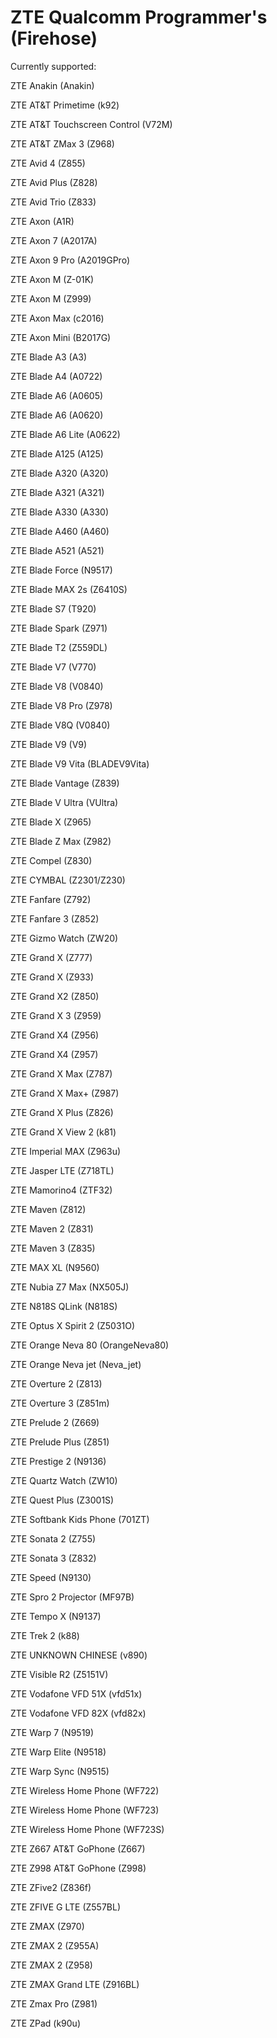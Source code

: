 # ZTE Qualcomm Programmer's (Firehose)

Currently supported:

ZTE Anakin (Anakin)

ZTE AT&T Primetime (k92)

ZTE AT&T Touchscreen Control (V72M)

ZTE AT&T ZMax 3 (Z968)

ZTE Avid 4 (Z855)

ZTE Avid Plus (Z828)

ZTE Avid Trio (Z833)

ZTE Axon (A1R)

ZTE Axon 7 (A2017A)

ZTE Axon 9 Pro (A2019GPro)

ZTE Axon M  (Z-01K)

ZTE Axon M (Z999)

ZTE Axon Max (c2016)

ZTE Axon Mini (B2017G)

ZTE Blade A3 (A3)

ZTE Blade A4 (A0722)

ZTE Blade A6 (A0605)

ZTE Blade A6 (A0620)

ZTE Blade A6 Lite (A0622)

ZTE Blade A125 (A125)

ZTE Blade A320 (A320)

ZTE Blade A321 (A321)

ZTE Blade A330 (A330)

ZTE Blade A460 (A460)

ZTE Blade A521 (A521)

ZTE Blade Force (N9517)

ZTE Blade MAX 2s (Z6410S)

ZTE Blade S7 (T920)

ZTE Blade Spark (Z971)

ZTE Blade T2 (Z559DL)

ZTE Blade V7 (V770)

ZTE Blade V8 (V0840)

ZTE Blade V8 Pro (Z978)

ZTE Blade V8Q (V0840)

ZTE Blade V9 (V9)

ZTE Blade V9 Vita (BLADEV9Vita)

ZTE Blade Vantage (Z839)

ZTE Blade V Ultra (VUltra)

ZTE Blade X (Z965)

ZTE Blade Z Max (Z982)

ZTE Compel (Z830)

ZTE CYMBAL (Z2301/Z230)

ZTE Fanfare (Z792)

ZTE Fanfare 3 (Z852)

ZTE Gizmo Watch (ZW20)

ZTE Grand X (Z777)

ZTE Grand X (Z933)

ZTE Grand X2 (Z850)

ZTE Grand X 3 (Z959)

ZTE Grand X4 (Z956)

ZTE Grand X4 (Z957)

ZTE Grand X Max (Z787)

ZTE Grand X Max+ (Z987)

ZTE Grand X Plus (Z826)

ZTE Grand X View 2 (k81)

ZTE Imperial MAX (Z963u)

ZTE Jasper LTE (Z718TL)

ZTE Mamorino4 (ZTF32)

ZTE Maven (Z812)

ZTE Maven 2 (Z831)

ZTE Maven 3 (Z835)

ZTE MAX XL (N9560)

ZTE Nubia Z7 Max (NX505J)

ZTE N818S QLink (N818S)

ZTE Optus X Spirit 2 (Z5031O)

ZTE Orange Neva 80 (OrangeNeva80)

ZTE Orange Neva jet (Neva_jet)

ZTE Overture 2 (Z813)

ZTE Overture 3 (Z851m)

ZTE Prelude 2 (Z669)

ZTE Prelude Plus (Z851)

ZTE Prestige 2 (N9136)

ZTE Quartz Watch (ZW10)

ZTE Quest Plus (Z3001S)

ZTE Softbank Kids Phone (701ZT)

ZTE Sonata 2 (Z755)

ZTE Sonata 3 (Z832)

ZTE Speed (N9130)

ZTE Spro 2 Projector (MF97B)

ZTE Tempo X (N9137)

ZTE Trek 2 (k88)

ZTE UNKNOWN CHINESE (v890)

ZTE Visible R2 (Z5151V)

ZTE Vodafone VFD 51X (vfd51x)

ZTE Vodafone VFD 82X (vfd82x)

ZTE Warp 7 (N9519)

ZTE Warp Elite (N9518)

ZTE Warp Sync (N9515)

ZTE Wireless Home Phone (WF722)

ZTE Wireless Home Phone (WF723)

ZTE Wireless Home Phone (WF723S)

ZTE Z667 AT&T GoPhone (Z667)

ZTE Z998 AT&T GoPhone (Z998)

ZTE ZFive2 (Z836f)

ZTE ZFIVE G LTE (Z557BL)

ZTE ZMAX (Z970)

ZTE ZMAX 2 (Z955A)

ZTE ZMAX 2 (Z958)

ZTE ZMAX Grand LTE (Z916BL)

ZTE Zmax Pro (Z981)

ZTE ZPad (k90u)

